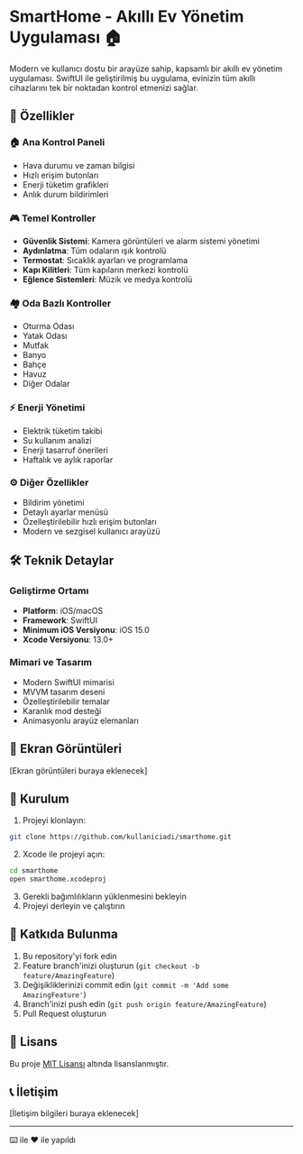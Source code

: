 # SmartHome - Akıllı Ev Yönetim Uygulaması 🏠

Modern ve kullanıcı dostu bir arayüze sahip, kapsamlı bir akıllı ev yönetim uygulaması. SwiftUI ile geliştirilmiş bu uygulama, evinizin tüm akıllı cihazlarını tek bir noktadan kontrol etmenizi sağlar.

## 🌟 Özellikler

### 🏠 Ana Kontrol Paneli
- Hava durumu ve zaman bilgisi
- Hızlı erişim butonları
- Enerji tüketim grafikleri
- Anlık durum bildirimleri

### 🎮 Temel Kontroller
- **Güvenlik Sistemi**: Kamera görüntüleri ve alarm sistemi yönetimi
- **Aydınlatma**: Tüm odaların ışık kontrolü
- **Termostat**: Sıcaklık ayarları ve programlama
- **Kapı Kilitleri**: Tüm kapıların merkezi kontrolü
- **Eğlence Sistemleri**: Müzik ve medya kontrolü

### 🏘️ Oda Bazlı Kontroller
- Oturma Odası
- Yatak Odası
- Mutfak
- Banyo
- Bahçe
- Havuz
- Diğer Odalar

### ⚡ Enerji Yönetimi
- Elektrik tüketim takibi
- Su kullanım analizi
- Enerji tasarruf önerileri
- Haftalık ve aylık raporlar

### ⚙️ Diğer Özellikler
- Bildirim yönetimi
- Detaylı ayarlar menüsü
- Özelleştirilebilir hızlı erişim butonları
- Modern ve sezgisel kullanıcı arayüzü

## 🛠️ Teknik Detaylar

### Geliştirme Ortamı
- **Platform**: iOS/macOS
- **Framework**: SwiftUI
- **Minimum iOS Versiyonu**: iOS 15.0
- **Xcode Versiyonu**: 13.0+

### Mimari ve Tasarım
- Modern SwiftUI mimarisi
- MVVM tasarım deseni
- Özelleştirilebilir temalar
- Karanlık mod desteği
- Animasyonlu arayüz elemanları

## 📱 Ekran Görüntüleri
[Ekran görüntüleri buraya eklenecek]

## 🚀 Kurulum

1. Projeyi klonlayın:
```bash
git clone https://github.com/kullaniciadi/smarthome.git
```

2. Xcode ile projeyi açın:
```bash
cd smarthome
open smarthome.xcodeproj
```

3. Gerekli bağımlılıkların yüklenmesini bekleyin
4. Projeyi derleyin ve çalıştırın

## 🤝 Katkıda Bulunma
1. Bu repository'yi fork edin
2. Feature branch'inizi oluşturun (`git checkout -b feature/AmazingFeature`)
3. Değişikliklerinizi commit edin (`git commit -m 'Add some AmazingFeature'`)
4. Branch'inizi push edin (`git push origin feature/AmazingFeature`)
5. Pull Request oluşturun

## 📄 Lisans
Bu proje [MIT Lisansı](LICENSE) altında lisanslanmıştır.

## 📞 İletişim
[İletişim bilgileri buraya eklenecek]

---
⌨️ ile ❤️ ile yapıldı 
